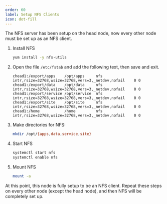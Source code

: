 ```yaml
---
order: 60
label: Setup NFS Clients
icon: dot-fill
---
```


The NFS server has been setup on the head node, now every other node must be set up as an NFS client.


1. Install NFS
	```bash
	yum install -y nfs-utils
	```

2. Open the file `/etc/fstab` and add the following text, then save and exit.
	```
	chead1:/export/apps    /opt/apps     nfs    intr,rsize=32768,wsize=32768,vers=3,_netdev,nofail    0 0
	chead1:/export/data    /opt/data     nfs    intr,rsize=32768,wsize=32768,vers=3,_netdev,nofail    0 0
	chead1:/export/service /opt/service  nfs    intr,rsize=32768,wsize=32768,vers=3,_netdev,nofail    0 0
	chead1:/export/site    /opt/site     nfs    intr,rsize=32768,wsize=32768,vers=3,_netdev,nofail    0 0
	chead1:/home           /home         nfs    intr,rsize=32768,wsize=32768,vers=3,_netdev,nofail    0 0
	```

3. Make directories for NFS:
	```bash
	mkdir /opt/{apps,data,service,site}
	```

4. Start NFS
	```bash
	systemctl start nfs
	systemctl enable nfs
	```

5. Mount NFS
	```bash
	mount -a
	```

At this point, this node is fully setup to be an NFS client. Repeat these steps on every other node (except the head node), and then NFS will be completely set up.


